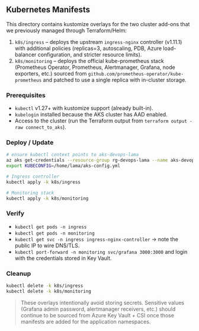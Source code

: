 ## Kubernetes Manifests

This directory contains kustomize overlays for the two cluster add-ons that we previously managed through Terraform/Helm:

1. `k8s/ingress` – deploys the upstream `ingress-nginx` controller (v1.11.1) with additional policies (replicas=3, autoscaling, PDB, Azure load-balancer configuration, and stricter resource limits).
2. `k8s/monitoring` – deploys the official kube-prometheus stack (Prometheus Operator, Prometheus, Alertmanager, Grafana, node exporters, etc.) sourced from `github.com/prometheus-operator/kube-prometheus` and patched to use a single replica with in-cluster storage.

### Prerequisites

- `kubectl` v1.27+ with kustomize support (already built-in).
- `kubelogin` installed because the AKS cluster has AAD enabled.
- Access to the cluster (run the Terraform output from `terraform output -raw connect_to_aks`).

### Deploy / Update

```bash
# ensure kubectl context points to aks-devops-lama
az aks get-credentials --resource-group rg-devops-lama --name aks-devops-lama --file /home/lama/aks-config.yml --overwrite-existing
export KUBECONFIG=/home/lama/aks-config.yml

# Ingress controller
kubectl apply -k k8s/ingress

# Monitoring stack
kubectl apply -k k8s/monitoring
```

### Verify

- `kubectl get pods -n ingress`
- `kubectl get pods -n monitoring`
- `kubectl get svc -n ingress ingress-nginx-controller` → note the public IP to wire DNS/TLS.
- `kubectl port-forward -n monitoring svc/grafana 3000:3000` and login with the credentials stored in Key Vault.

### Cleanup

```bash
kubectl delete -k k8s/ingress
kubectl delete -k k8s/monitoring
```

> These overlays intentionally avoid storing secrets. Sensitive values (Grafana admin password, alertmanager receivers, etc.) should continue to be sourced from Azure Key Vault + CSI once those manifests are added for the application namespaces.
